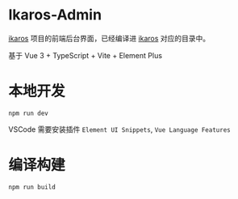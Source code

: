 # Ikaros-Admin

[ikaros](https://github.com/li-guohao/ikaros) 项目的前端后台界面，已经编译进 [ikaros](https://github.com/li-guohao/ikaros) 对应的目录中。

基于 Vue 3 + TypeScript + Vite + Element Plus

# 本地开发
```
npm run dev
```
VSCode 需要安装插件 `Element UI Snippets`, `Vue Language Features`


# 编译构建
```
npm run build
```


